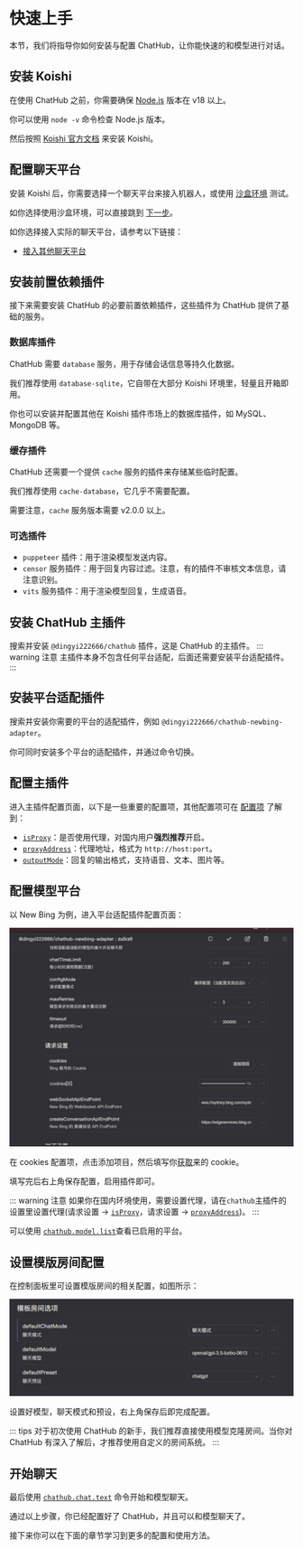 # 快速上手

本节，我们将指导你如何安装与配置 ChatHub，让你能快速的和模型进行对话。

## 安装 Koishi

在使用 ChatHub 之前，你需要确保 [Node.js](https://nodejs.org/en) 版本在 v18 以上。

你可以使用 `node -v` 命令检查 Node.js 版本。

然后按照 [Koishi 官方文档](https://koishi.chat/zh-CN/) 来安装 Koishi。

## 配置聊天平台

安装 Koishi 后，你需要选择一个聊天平台来接入机器人，或使用 [沙盒环境](https://koishi.chat/zh-CN/manual/console/sandbox.html) 测试。

如你选择使用沙盒环境，可以直接跳到 [下一步](/guide/getting-started.html#安装前置依赖插件)。

如你选择接入实际的聊天平台，请参考以下链接：

- [接入其他聊天平台](https://koishi.chat/zh-CN/manual/console/adapter.html)

## 安装前置依赖插件

接下来需要安装 ChatHub 的必要前置依赖插件，这些插件为 ChatHub 提供了基础的服务。

### 数据库插件

ChatHub 需要 `database` 服务，用于存储会话信息等持久化数据。

我们推荐使用 `database-sqlite`，它自带在大部分 Koishi 环境里，轻量且开箱即用。

你也可以安装并配置其他在 Koishi 插件市场上的数据库插件，如 MySQL、MongoDB 等。

### 缓存插件

ChatHub 还需要一个提供 `cache` 服务的插件来存储某些临时配置。

我们推荐使用 `cache-database`，它几乎不需要配置。

需要注意，`cache` 服务版本需要 v2.0.0 以上。

### 可选插件

- `puppeteer` 插件：用于渲染模型发送内容。
- `censor` 服务插件：用于回复内容过滤。注意，有的插件不审核文本信息，请注意识别。
- `vits` 服务插件：用于渲染模型回复，生成语音。

## 安装 ChatHub 主插件

搜索并安装 `@dingyi222666/chathub` 插件，这是 ChatHub 的主插件。
::: warning 注意
主插件本身不包含任何平台适配，后面还需要安装平台适配插件。
:::

## 安装平台适配插件

搜索并安装你需要的平台的适配插件，例如 `@dingyi222666/chathub-newbing-adapter`。

你可同时安装多个平台的适配插件，并通过命令切换。

## 配置主插件

进入主插件配置页面，以下是一些重要的配置项，其他配置项可在 [配置项](/guide/useful-configurations) 了解到：

- [`isProxy`](/guide/useful-configurations#代理设置)：是否使用代理，对国内用户**强烈推荐**开启。
- [`proxyAddress`](/guide/useful-configurations#代理设置)：代理地址，格式为 `http://host:port`。
- [`outputMode`](/guide/useful-configurations#回复选项)：回复的输出格式，支持语音、文本、图片等。

## 配置模型平台

以 New Bing 为例，进入平台适配插件配置页面：

![images](../public/images/plugin_newbing_pic1.png)

在 cookies 配置项，点击添加项目，然后填写你[获取](/guild/useful-configurations)来的 cookie。

填写完后右上角保存配置，启用插件即可。

::: warning 注意
如果你在国内环境使用，需要设置代理，请在`chathub`主插件的设置里设置代理(请求设置 -> [`isProxy`](/guide/useful-configurations#代理设置)，请求设置 -> [`proxyAddress`](/guide/useful-configurations#代理设置))。
:::

可以使用 [`chathub.model.list`](/guide/useful-commands#模型列表)查看已启用的平台。

## 设置模版房间配置

在控制面板里可设置模版房间的相关配置，如图所示：

![images](../public/images/plugin_template_room.png)

设置好模型，聊天模式和预设，右上角保存后即完成配置。

::: tips
对于初次使用 ChatHub 的新手，我们推荐直接使用模型克隆房间。当你对 ChatHub 有深入了解后，才推荐使用自定义的房间系统。
:::

## 开始聊天

最后使用 [`chathub.chat.text`](/guide/useful-commands#模型对话) 命令开始和模型聊天。

通过以上步骤，你已经配置好了 ChatHub，并且可以和模型聊天了。

接下来你可以在下面的章节学习到更多的配置和使用方法。

